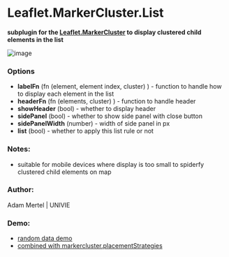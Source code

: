 # Leaflet.MarkerCluster.List
**subplugin for the [Leaflet.MarkerCluster](https://github.com/Leaflet/Leaflet.markercluster) to display clustered child elements in the list**

![image](github.com/adammertel/Leaflet.MarkerCluster.List/blob/master/assets/img.png?raw=true)

### Options
 * **labelFn** (fn (element, element index, cluster) ) - function to handle how to display each element in the list
 * **headerFn** (fn (elements, cluster) ) - function to handle header
 * **showHeader** (bool) - whether to display header
 * **sidePanel** (bool) - whether to show side panel with close button
 * **sidePanelWidth** (number) - width of side panel in px 
 * **list** (bool) - whether to apply this list rule or not 


### Notes:
 - suitable for mobile devices where display is too small to spiderfy clustered child elements on map


### Author:
 Adam Mertel | UNIVIE


### Demo:
 * [random data demo](https://adammertel.github.io/Leaflet.MarkerCluster.List/demo/demo1.html)
 * [combined with markercluster.placementStrategies](https://adammertel.github.io/Leaflet.MarkerCluster.List/demo/demo2.html)
